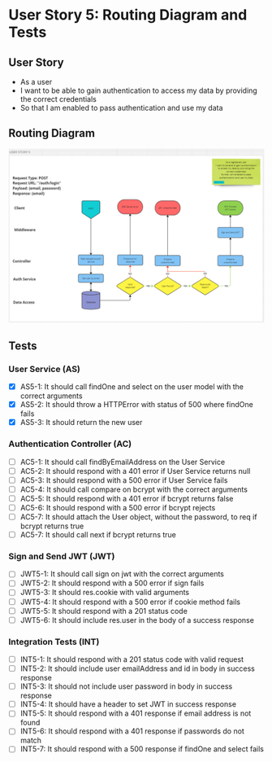 # User Story 5: Routing Diagram and Tests

## User Story

- As a user
- I want to be able to gain authentication to access my data by providing the correct credentials
- So that I am enabled to pass authentication and use my data

## Routing Diagram

![User story 5 Routing diagram](./images/user-story-5-routing-diagram.PNG)

## Tests

### User Service (AS)

- [x] AS5-1: It should call findOne and select on the user model with the correct arguments
- [x] AS5-2: It should throw a HTTPError with status of 500 where findOne fails
- [x] AS5-3: It should return the new user

### Authentication Controller (AC)

- [ ] AC5-1: It should call findByEmailAddress on the User Service
- [ ] AC5-2: It should respond with a 401 error if User Service returns null
- [ ] AC5-3: It should respond with a 500 error if User Service fails
- [ ] AC5-4: It should call compare on bcrypt with the correct arguments
- [ ] AC5-5: It should respond with a 401 error if bcrypt returns false
- [ ] AC5-6: It should respond with a 500 error if bcrypt rejects
- [ ] AC5-7: It should attach the User object, without the password, to req if bcrypt returns true
- [ ] AC5-7: It should call next if bcrypt returns true

### Sign and Send JWT (JWT)

- [ ] JWT5-1: It should call sign on jwt with the correct arguments
- [ ] JWT5-2: It should respond with a 500 error if sign fails
- [ ] JWT5-3: It should res.cookie with valid arguments
- [ ] JWT5-4: It should respond with a 500 error if cookie method fails
- [ ] JWT5-5: It should respond with a 201 status code
- [ ] JWT5-6: It should include res.user in the body of a success response

### Integration Tests (INT)

- [ ] INT5-1: It should respond with a 201 status code with valid request
- [ ] INT5-2: It should include user emailAddress and id in body in success response
- [ ] INT5-3: It should not include user password in body in success response
- [ ] INT5-4: It should have a header to set JWT in success response
- [ ] INT5-5: It should respond with a 401 response if email address is not found
- [ ] INT5-6: It should respond with a 401 response if passwords do not match
- [ ] INT5-7: It should respond with a 500 response if findOne and select fails
